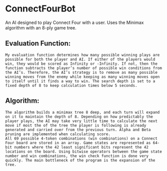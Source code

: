 # ConnectFourBot

An AI designed to play Connect Four with a user. Uses the Minimax algorithm with an 8-ply game tree.

## Evaluation Function:
	My evaluation function determines how many possible winning plays are possible for both the player and AI. If either of the players would win, they would be scored as Infinity or -Infinity. If not, then the function subtracts the player’s number of possible win conditions from the AI’s. Therefore, the AI’s strategy is to remove as many possible winning moves from the enemy while keeping as many winning moves open to itself until it finds a way to win. The search depth is set to a fixed depth of 8 to keep calculation times below 5 seconds.
  
## Algorithm:
	The algorithm builds a minimax tree 8 deep, and each turn will expand on it to maintain the depth of 8. Depending on how predictably the player plays, the AI may take very little time to calculate the next move if most the of the tree the player is following is already generated and carried over from the previous turn. Alpha and Beta pruning are implemented when calculating score.
	All 69 possible 4-token combinations (win combinations) on a Connect Four board are stored in an array. Game states are represented as 64-bit numbers where the 42 least significant bits represent the 42 locations on the board. Using bitwise operators between the game state number and win combinations, the win check function is done very quickly. The main bottleneck of the program is the expansion of the tree.

